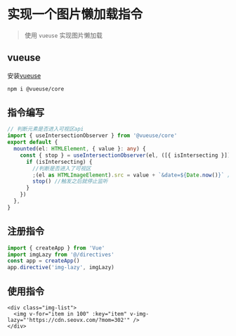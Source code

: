 # 实现一个图片懒加载指令
> 使用 `vueuse` 实现图片懒加载
## vueuse
安装[vueuse](https://vueuse.org/guide/)
```bash
npm i @vueuse/core
```
## 指令编写

```ts
// 判断元素是否进入可视区api
import { useIntersectionObserver } from '@vueuse/core'
export default {
  mounted(el: HTMLElement, { value }: any) {
    const { stop } = useIntersectionObserver(el, ([{ isIntersecting }]) => {
      if (isIntersecting) {
        //判断是否进入了可视区
        ;(el as HTMLImageElement).src = value + `&date=${Date.now()}` //防止图片缓存
        stop() //触发之后就停止监听
      }
    })
  },
}
```
## 注册指令

```ts
import { createApp } from 'Vue'
import imgLazy from '@/directives'
const app = createApp()
app.directive('img-lazy', imgLazy)
```

## 使用指令
```vue
<div class="img-list">
  <img v-for="item in 100" :key="item" v-img-lazy="'https://cdn.seovx.com/?mom=302'" />
</div>
```
